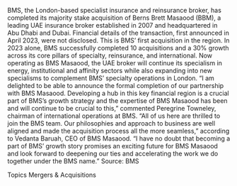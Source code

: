 BMS, the London-based specialist insurance and reinsurance broker, has completed its majority stake acquisition of Berns Brett Masaood (BBM), a leading UAE insurance broker established in 2007 and headquartered in Abu Dhabi and Dubai.
Financial details of the transaction, first announced in April 2023, were not disclosed.
This is BMS’ first acquisition in the region. In 2023 alone, BMS successfully completed 10 acquisitions and a 30% growth across its core pillars of specialty, reinsurance, and international.
Now operating as BMS Masaood, the UAE broker will continue its specialism in energy, institutional and affinity sectors while also expanding into new specialisms to complement BMS’ specialty operations in London.
“I am delighted to be able to announce the formal completion of our partnership with BMS Masaood. Developing a hub in this key financial region is a crucial part of BMS’s growth strategy and the expertise of BMS Masaood has been and will continue to be crucial to this,” commented Peregrine Towneley, chairman of international operations at BMS.
“All of us here are thrilled to join the BMS team. Our philosophies and approach to business are well aligned and made the acquisition process all the more seamless,” according to Vedanta Baruah, CEO of BMS Masaood. “I have no doubt that becoming a part of BMS’ growth story promises an exciting future for BMS Masaood and look forward to deepening our ties and accelerating the work we do together under the BMS name.”
Source: BMS

Topics
Mergers & Acquisitions

